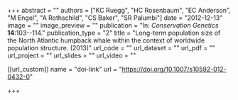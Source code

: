 +++
abstract = "" 
authors = ["KC Ruegg", "HC Rosenbaum", "EC Anderson", "M Engel", "A Rothschild", "CS Baker", "SR Palumbi"] 
date = "2012-12-13" 
image = "" 
image_preview = "" 
publication = "In: _Conservation Genetics_ **14**:103--114." 
publication_type = "2" 
title = "Long-term population size of the North Atlantic humpback whale within the context of worldwide population structure. (2013)" 
url_code = "" 
url_dataset = "" 
url_pdf = "" 
url_project = "" 
url_slides = "" 
url_video = "" 


[[url_custom]]
name = "doi-link"
url = "https://doi.org/10.1007/s10592-012-0432-0"

+++

